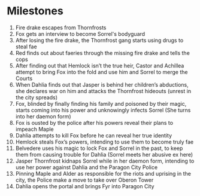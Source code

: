 # Milestones
1. Fire drake escapes from Thornfrosts
2. Fox gets an interview to become Sorrel's bodyguard
3. After losing the fire drake, the Thornfrost gang starts using drugs to steal fae
4. Red finds out about faeries through the missing fire drake and tells the cops
5. After finding out that Hemlock isn’t the true heir, Castor and Achillea attempt to bring Fox into the fold and use him and Sorrel to merge the Courts
6. When Dahlia finds out that Jasper is behind her children’s abductions, she declares war on him and attacks the Thornfrost hideouts (unrest in the city spreads)
7. Fox, blinded by finally finding his family and poisoned by their magic, starts coming into his power and unknowingly infects Sorrel (She turns into her daemon form)
8. Fox is ousted by the police after his powers reveal their plans to impeach Maple
9. Dahlia attempts to kill Fox before he can reveal her true identity
10. Hemlock steals Fox’s powers, intending to use them to become truly fae
11. Belvedere uses his magic to lock Fox and Sorrel in the past, to keep them from causing trouble for Dahlia (Sorrel meets her abusive ex here)
12. Jasper Thornfrost kidnaps Sorrel while in her daemon form, intending to use her power against Dahlia and the Paragon City Police
13. Pinning Maple and Alder as responsible for the riots and uprising in the city, the Police make a move to take over Oberon Tower
14. Dahlia opens the portal and brings Fyr into Paragon City
